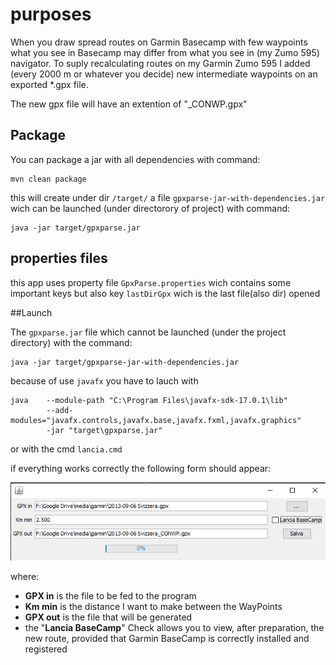 # purposes
When you draw spread routes on Garmin Basecamp with few waypoints what you see in Basecamp
may differ from what you see in (my Zumo 595) navigator.
To suply recalculating routes on my Garmin Zumo 595 
I added (every 2000 m or whatever you decide)  new intermediate waypoints on an exported 
*.gpx file.

The new gpx file will have an extention of "_CONWP.gpx"
## Package
You can package a jar with all dependencies with command:

	mvn clean package
	
this will create under dir `/target/` a file `gpxparse-jar-with-dependencies.jar`
wich can be launched (under directorory of project) with command:

	java -jar target/gpxparse.jar
## properties files
this app uses property file `GpxParse.properties` wich contains some important keys but also
key `lastDirGpx` wich is the last file(also dir) opened 	

##Launch

The `gpxparse.jar` file which cannot be launched (under the project directory) with the command:

	java -jar target/gpxparse-jar-with-dependencies.jar
	
because of use `javafx` you have to lauch with 

	java 	--module-path "C:\Program Files\javafx-sdk-17.0.1\lib" 
			--add-modules="javafx.controls,javafx.base,javafx.fxml,javafx.graphics" 
			-jar "target\gpxparse.jar"
			
 or with the cmd `lancia.cmd`

if everything works correctly the following form should appear:


![](./dati/gpxForm.png "La form che compare al lancio")


where:

- **GPX in** is the file to be fed to the program
- **Km min** is the distance I want to make between the WayPoints
- **GPX out** is the file that will be generated
- the "**Lancia BaseCamp**" Check allows you to view, after preparation, the new route, provided that Garmin BaseCamp is correctly installed and registered
